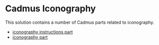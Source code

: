 # Cadmus Iconography

This solution contains a number of Cadmus parts related to iconography.

- [iconography instructions part](docs/ico-instructions.md)
- [iconography part](docs/ico-iconography.md)
